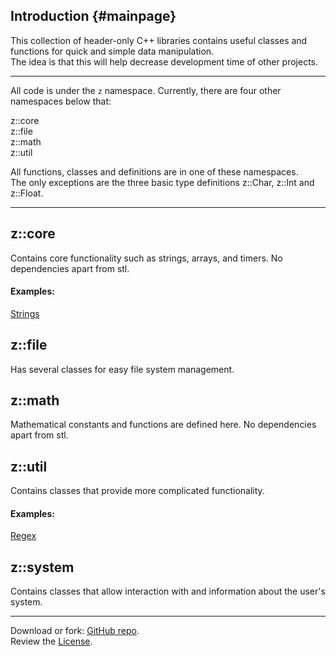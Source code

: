 ## Introduction				{#mainpage}

This collection of header-only C++ libraries contains useful classes and functions for quick and simple data manipulation.  
The idea is that this will help decrease development time of other projects.  

--------------------------
All code is under the `z` namespace. Currently, there are four other namespaces below that:  

z::core<br/>
z::file<br/>
z::math<br/>
z::util<br/>

All functions, classes and definitions are in one of these namespaces.  
The only exceptions are the three basic type definitions z::Char, z::Int and z::Float.

--------------------------

## z::core
Contains core functionality such as strings, arrays, and timers. No dependencies apart from stl.

#### Examples:
[Strings](Doxypages/examples/core/string.md)


## z::file
Has several classes for easy file system management.


## z::math
Mathematical constants and functions are defined here. No dependencies apart from stl.


## z::util
Contains classes that provide more complicated functionality.

#### Examples:
[Regex](Doxypages/examples/util/regex.md)


## z::system
Contains classes that allow interaction with and information about the user's system.

--------------------------
Download or fork: [GitHub repo](https://github.com/ZacharyWesterman/zLibraries).  
Review the [License](md_Doxypages_LICENSE.html).
